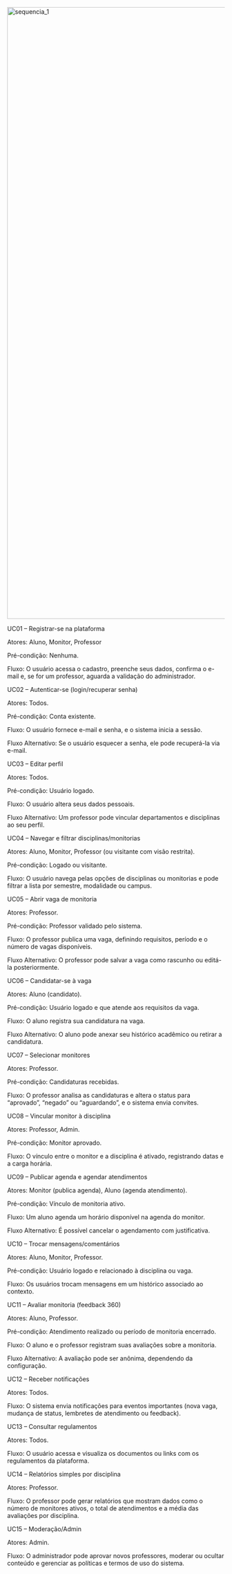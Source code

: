 <img width="1360" height="1416" alt="sequencia_1" src="https://ibb.co/7tGRJcz9" />

UC01 – Registrar-se na plataforma

Atores: Aluno, Monitor, Professor

Pré-condição: Nenhuma.

Fluxo: O usuário acessa o cadastro, preenche seus dados, confirma o e-mail e, se for um professor, aguarda a validação do administrador.

UC02 – Autenticar-se (login/recuperar senha)

Atores: Todos.

Pré-condição: Conta existente.

Fluxo: O usuário fornece e-mail e senha, e o sistema inicia a sessão.

Fluxo Alternativo: Se o usuário esquecer a senha, ele pode recuperá-la via e-mail.

UC03 – Editar perfil

Atores: Todos.

Pré-condição: Usuário logado.

Fluxo: O usuário altera seus dados pessoais.

Fluxo Alternativo: Um professor pode vincular departamentos e disciplinas ao seu perfil.

UC04 – Navegar e filtrar disciplinas/monitorias

Atores: Aluno, Monitor, Professor (ou visitante com visão restrita).

Pré-condição: Logado ou visitante.

Fluxo: O usuário navega pelas opções de disciplinas ou monitorias e pode filtrar a lista por semestre, modalidade ou campus.

UC05 – Abrir vaga de monitoria

Atores: Professor.

Pré-condição: Professor validado pelo sistema.

Fluxo: O professor publica uma vaga, definindo requisitos, período e o número de vagas disponíveis.

Fluxo Alternativo: O professor pode salvar a vaga como rascunho ou editá-la posteriormente.

UC06 – Candidatar-se à vaga

Atores: Aluno (candidato).

Pré-condição: Usuário logado e que atende aos requisitos da vaga.

Fluxo: O aluno registra sua candidatura na vaga.

Fluxo Alternativo: O aluno pode anexar seu histórico acadêmico ou retirar a candidatura.

UC07 – Selecionar monitores

Atores: Professor.

Pré-condição: Candidaturas recebidas.

Fluxo: O professor analisa as candidaturas e altera o status para “aprovado”, “negado” ou “aguardando”, e o sistema envia convites.

UC08 – Vincular monitor à disciplina

Atores: Professor, Admin.

Pré-condição: Monitor aprovado.

Fluxo: O vínculo entre o monitor e a disciplina é ativado, registrando datas e a carga horária.

UC09 – Publicar agenda e agendar atendimentos

Atores: Monitor (publica agenda), Aluno (agenda atendimento).

Pré-condição: Vínculo de monitoria ativo.

Fluxo: Um aluno agenda um horário disponível na agenda do monitor.

Fluxo Alternativo: É possível cancelar o agendamento com justificativa.

UC10 – Trocar mensagens/comentários

Atores: Aluno, Monitor, Professor.

Pré-condição: Usuário logado e relacionado à disciplina ou vaga.

Fluxo: Os usuários trocam mensagens em um histórico associado ao contexto.

UC11 – Avaliar monitoria (feedback 360)

Atores: Aluno, Professor.

Pré-condição: Atendimento realizado ou período de monitoria encerrado.

Fluxo: O aluno e o professor registram suas avaliações sobre a monitoria.

Fluxo Alternativo: A avaliação pode ser anônima, dependendo da configuração.

UC12 – Receber notificações

Atores: Todos.

Fluxo: O sistema envia notificações para eventos importantes (nova vaga, mudança de status, lembretes de atendimento ou feedback).

UC13 – Consultar regulamentos

Atores: Todos.

Fluxo: O usuário acessa e visualiza os documentos ou links com os regulamentos da plataforma.

UC14 – Relatórios simples por disciplina

Atores: Professor.

Fluxo: O professor pode gerar relatórios que mostram dados como o número de monitores ativos, o total de atendimentos e a média das avaliações por disciplina.

UC15 – Moderação/Admin

Atores: Admin.

Fluxo: O administrador pode aprovar novos professores, moderar ou ocultar conteúdo e gerenciar as políticas e termos de uso do sistema.


